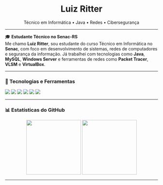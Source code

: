 <h1 align="center">Luiz Ritter</h1>
<p align="center">
  Técnico em Informática • Java • Redes • Cibersegurança
</p>

---

🎓 **Estudante Técnico no Senac-RS**  
Me chamo **Luiz Ritter**, sou estudante do curso Técnico em Informática no **Senac**, com foco em desenvolvimento de sistemas, redes de computadores e segurança da informação. Já trabalhei com tecnologias como **Java**, **MySQL**, **Windows Server** e ferramentas de redes como **Packet Tracer**, **VLSM** e **VirtualBox**.

---

### 🚀 Tecnologias e Ferramentas

<p align="left">
  <img src="https://img.shields.io/badge/Java-ED8B00?style=flat-square&logo=java&logoColor=white"/>
  <img src="https://img.shields.io/badge/MySQL-4479A1?style=flat-square&logo=mysql&logoColor=white"/>
  <img src="https://img.shields.io/badge/Linux-333?style=flat-square&logo=linux&logoColor=FCC624"/>
  <img src="https://img.shields.io/badge/Windows%20Server-0078D6?style=flat-square&logo=windows&logoColor=white"/>
  <img src="https://img.shields.io/badge/Cybersecurity-black?style=flat-square&logo=hackthebox&logoColor=white"/>
  <img src="https://img.shields.io/badge/Networking-00599C?style=flat-square&logo=cisco&logoColor=white"/>
</p>

---

### 📊 Estatísticas do GitHub

<p align="center">
  <img src="https://github-readme-stats.vercel.app/api?username=luizritter0x&show_icons=true&theme=radical" height="180em"/>
  <img src="https://github-readme-stats.vercel.app/api/top-langs/?username=luizritter0x&layout=compact&theme=radical" height="180em"/>
</p>

---
